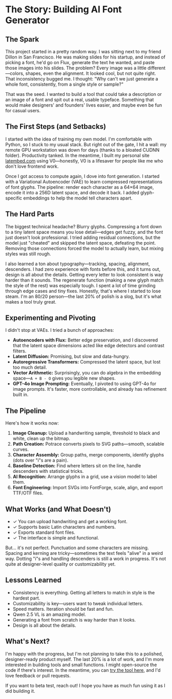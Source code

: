 # The Story: Building AI Font Generator

## The Spark

This project started in a pretty random way. I was sitting next to my friend Dillon in San Francisco. He was making slides for his startup, and instead of picking a font, he'd go on Flux, generate the text he wanted, and paste those images into his slides. The problem? Every image was a little different—colors, shapes, even the alignment. It looked cool, but not quite right. That inconsistency bugged me. I thought: "Why can't we just generate a whole font, consistently, from a single style or sample?"

That was the seed. I wanted to build a tool that could take a description or an image of a font and spit out a real, usable typeface. Something that would make designers' and founders' lives easier, and maybe even be fun for casual users.

## The First Steps (and Setbacks)

I started with the idea of training my own model. I'm comfortable with Python, so I stuck to my usual stack. But right out of the gate, I hit a wall: my remote GPU workstation was down for days (thanks to a bloated CUDNN folder). Productivity tanked. In the meantime, I built my personal site [latembed.com](https://latembed.com/) using V0—honestly, V0 is a lifesaver for people like me who don't love frontend work.

Once I got access to compute again, I dove into font generation. I started with a Variational Autoencoder (VAE) to learn compressed representations of font glyphs. The pipeline: render each character as a 64×64 image, encode it into a 256D latent space, and decode it back. I added glyph-specific embeddings to help the model tell characters apart.

## The Hard Parts

The biggest technical headache? Blurry glyphs. Compressing a font down to a tiny latent space means you lose detail—edges get fuzzy, and the font just doesn't look professional. I tried adding residual connections, but the model just "cheated" and skipped the latent space, defeating the point. Removing those connections forced the model to actually learn, but mixing styles was still rough.

I also learned a ton about typography—tracking, spacing, alignment, descenders. I had zero experience with fonts before this, and it turns out, design is all about the details. Getting every letter to look consistent is way harder than it sounds. The regenerate function (making a new glyph match the style of the rest) was especially tough. I spent a lot of time grinding through edge cases and tiny fixes. Honestly, that's where I started to lose steam. I'm an 80/20 person—the last 20% of polish is a slog, but it's what makes a tool truly great.

## Experimenting and Pivoting

I didn't stop at VAEs. I tried a bunch of approaches:

- **Autoencoders with Flux:** Better edge preservation, and I discovered that the latent space dimensions acted like edge detectors and contrast filters.
- **Latent Diffusion:** Promising, but slow and data-hungry.
- **Autoregressive Transformers:** Compressed the latent space, but lost too much detail.
- **Vector Arithmetic:** Surprisingly, you can do algebra in the embedding space—`A + B - O` gives you legible new shapes.
- **GPT-4o Image Prompting:** Eventually, I pivoted to using GPT-4o for image prompts. It's faster, more controllable, and already has refinement built in.

## The Pipeline

Here's how it works now:

1. **Image Cleanup:** Upload a handwriting sample, threshold to black and white, clean up the bitmap.
2. **Path Creation:** Potrace converts pixels to SVG paths—smooth, scalable curves.
3. **Character Assembly:** Group paths, merge components, identify glyphs (dots over "i"s are a pain).
4. **Baseline Detection:** Find where letters sit on the line, handle descenders with statistical tricks.
5. **AI Recognition:** Arrange glyphs in a grid, use a vision model to label them.
6. **Font Engineering:** Import SVGs into FontForge, scale, align, and export TTF/OTF files.

## What Works (and What Doesn't)

- ✓ You can upload handwriting and get a working font.
- ✓ Supports basic Latin characters and numbers.
- ✓ Exports standard font files.
- ✓ The interface is simple and functional.

But… it's not perfect. Punctuation and some characters are missing. Spacing and kerning are tricky—sometimes the text feels "alive" in a weird way. Dotting "i"s and handling descenders is still a work in progress. It's not quite at designer-level quality or customizability yet.

## Lessons Learned

- Consistency is everything. Getting all letters to match in style is the hardest part.
- Customizability is key—users want to tweak individual letters.
- Speed matters. Iteration should be fast and fun.
- Qwen 2.5 VL is an amazing model.
- Generating a font from scratch is way harder than it looks.
- Design is all about the details.

## What's Next?

I'm happy with the progress, but I'm not planning to take this to a polished, designer-ready product myself. The last 20% is a lot of work, and I'm more interested in building tools and small functions. I might open-source the code if there's interest. In the meantime, you can [try the tool here](https://ai-font-generator.vercel.app/), and I'd love feedback or pull requests.

If you want to beta test, reach out! I hope you have as much fun using it as I did building it.
